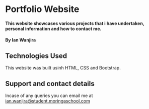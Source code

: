 # Portfolio Website
#### This website showcases various projects that i have undertaken, personal information and how to contact me.
#### By **Ian Wanjira**
## Technologies Used
This website was built usinh HTML, CSS and Bootstrap.
## Support and contact details
Incase of any queries you can email me at ian.wanjira@student.moringaschool.com
